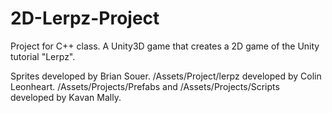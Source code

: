 2D-Lerpz-Project
================

Project for C++ class. A Unity3D game that creates a 2D game of the Unity tutorial "Lerpz". 

Sprites developed by Brian Souer.
/Assets/Project/lerpz developed by Colin Leonheart.
/Assets/Projects/Prefabs and /Assets/Projects/Scripts developed by Kavan Mally.
